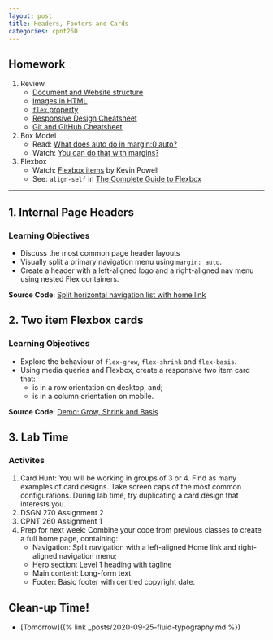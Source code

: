 ```yaml
---
layout: post
title: Headers, Footers and Cards
categories: cpnt260
---
```

## Homework
1. Review
    - [Document and Website structure](https://developer.mozilla.org/en-US/docs/Learn/HTML/Introduction_to_HTML/Document_and_website_structure)
    - [Images in HTML](https://developer.mozilla.org/en-US/docs/Learn/HTML/Multimedia_and_embedding/Images_in_HTML)
    - [`flex` property](https://css-tricks.com/almanac/properties/f/flex/)
    - [Responsive Design Cheatsheet]({{site.baseurl}}/cheatsheets/responsive-design/)
    - [Git and GitHub Cheatsheet]({{site.baseurl}}/cheatsheets/git-gh/)
2. Box Model
    - Read: [What does auto do in margin:0 auto?](https://stackoverflow.com/questions/3170772/what-does-auto-do-in-margin0-auto/3170774)
    - Watch: [You can do that with margins?](https://youtu.be/Azfj1efPAH0)
3. Flexbox
    - Watch: [Flexbox items](https://youtu.be/4Oi5xpjoCRk) by Kevin Powell
    - See: `align-self` in [The Complete Guide to Flexbox](https://css-tricks.com/snippets/css/a-guide-to-flexbox/)

---

## 1. Internal Page Headers
### Learning Objectives
- Discuss the most common page header layouts
- Visually split a primary navigation menu using `margin: auto`.
- Create a header with a left-aligned logo and a right-aligned nav menu using nested Flex containers.

**Source Code**: [Split horizontal navigation list with home link]({{site.baseurl}}/sample-code/frontend/page-headers/margin-split)


## 2. Two item Flexbox cards
### Learning Objectives
- Explore the behaviour of `flex-grow`, `flex-shrink` and `flex-basis`.
- Using media queries and Flexbox, create a responsive two item card that:
  - is in a row orientation on desktop, and;
  - is in a column orientation on mobile.

**Source Code**: [Demo: Grow, Shrink and Basis]({{site.baseurl}}/sample-code/frontend/flexbox)

## 3. Lab Time
### Activites
1. Card Hunt: You will be working in groups of 3 or 4. Find as many examples of card designs. Take screen caps of the most common configurations. During lab time, try duplicating a card design that interests you.
2. DSGN 270 Assignment 2
3. CPNT 260 Assignment 1
4. Prep for next week: Combine your code from previous classes to create a full home page, containing:
    - Navigation: Split navigation with a left-aligned Home link and right-aligned navigation menu;
    - Hero section: Level 1 heading with tagline
    - Main content: Long-form text
    - Footer: Basic footer with centred copyright date.

## Clean-up Time!
- [Tomorrow]({% link _posts/2020-09-25-fluid-typography.md %})